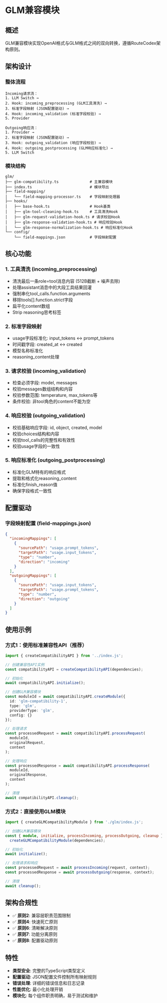 # GLM兼容模块

## 概述

GLM兼容模块实现OpenAI格式与GLM格式之间的双向转换，遵循RouteCodex架构原则。

## 架构设计

### 整体流程
```
Incoming请求流：
1. LLM Switch →
2. Hook: incoming_preprocessing (GLM工具清洗) →
3. 标准字段映射 (JSON配置驱动) →
4. Hook: incoming_validation (标准字段校验) →
5. Provider

Outgoing响应流：
1. Provider →
2. 标准字段映射 (JSON配置驱动) →
3. Hook: outgoing_validation (响应字段校验) →
4. Hook: outgoing_postprocessing (GLM响应标准化) →
5. LLM Switch
```

### 模块结构
```
glm/
├── glm-compatibility.ts              # 主兼容模块
├── index.ts                          # 模块导出
├── field-mapping/
│   └── field-mapping-processor.ts    # 字段映射处理器
├── hooks/
│   ├── base-hook.ts                  # Hook基类
│   ├── glm-tool-cleaning-hook.ts     # 工具清洗Hook
│   ├── glm-request-validation-hook.ts # 请求校验Hook
│   ├── glm-response-validation-hook.ts # 响应校验Hook
│   └── glm-response-normalization-hook.ts # 响应标准化Hook
└── config/
    └── field-mappings.json           # 字段映射配置
```

## 核心功能

### 1. 工具清洗 (incoming_preprocessing)
- 清洗最后一条role=tool消息内容 (512B截断 + 噪声去除)
- 处理assistant消息中的大段工具结果回灌
- 强制串化tool_calls.function.arguments
- 移除tools[].function.strict字段
- 扁平化content数组
- Strip reasoning思考标签

### 2. 标准字段映射
- usage字段标准化: input_tokens ↔ prompt_tokens
- 时间戳字段: created_at ↔ created
- 模型名称标准化
- reasoning_content处理

### 3. 请求校验 (incoming_validation)
- 检查必须字段: model, messages
- 校验messages数组结构和内容
- 校验参数范围: temperature, max_tokens等
- 条件校验: 非tool角色的content不能为空

### 4. 响应校验 (outgoing_validation)
- 校验基础响应字段: id, object, created, model
- 校验choices结构和内容
- 校验tool_calls的完整性和有效性
- 校验usage字段的一致性

### 5. 响应标准化 (outgoing_postprocessing)
- 标准化GLM特有的响应格式
- 提取和格式化reasoning_content
- 标准化finish_reason值
- 确保字段格式一致性

## 配置驱动

### 字段映射配置 (field-mappings.json)
```json
{
  "incomingMappings": [
    {
      "sourcePath": "usage.prompt_tokens",
      "targetPath": "usage.input_tokens",
      "type": "number",
      "direction": "incoming"
    }
  ],
  "outgoingMappings": [
    {
      "sourcePath": "usage.input_tokens",
      "targetPath": "usage.prompt_tokens",
      "type": "number",
      "direction": "outgoing"
    }
  ]
}
```

## 使用示例

### 方式1：使用标准兼容性API（推荐）

```typescript
import { createCompatibilityAPI } from '../index.js';

// 创建兼容性API实例
const compatibilityAPI = createCompatibilityAPI(dependencies);

// 初始化
await compatibilityAPI.initialize();

// 创建GLM兼容模块
const moduleId = await compatibilityAPI.createModule({
  id: 'glm-compatibility-1',
  type: 'glm',
  providerType: 'glm',
  config: {}
});

// 处理请求
const processedRequest = await compatibilityAPI.processRequest(
  moduleId,
  originalRequest,
  context
);

// 处理响应
const processedResponse = await compatibilityAPI.processResponse(
  moduleId,
  originalResponse,
  context
);

// 清理
await compatibilityAPI.cleanup();
```

### 方式2：直接使用GLM模块

```typescript
import { createGLMCompatibilityModule } from './glm/index.js';

// 创建GLM兼容模块
const { module, initialize, processIncoming, processOutgoing, cleanup } =
  createGLMCompatibilityModule(dependencies);

// 初始化
await initialize();

// 处理请求和响应
const processedRequest = await processIncoming(request, context);
const processedResponse = await processOutgoing(response, context);

// 清理
await cleanup();
```

## 架构合规性

- ✅ **原则2**: 兼容层职责范围限制
- ✅ **原则4**: 快速死亡原则
- ✅ **原则6**: 清晰解决原则
- ✅ **原则7**: 功能分离原则
- ✅ **原则8**: 配置驱动原则

## 特性

- **类型安全**: 完整的TypeScript类型定义
- **配置驱动**: JSON配置文件控制所有映射规则
- **错误处理**: 详细的错误信息和日志记录
- **性能优化**: 最小化处理开销
- **模块化**: 每个组件职责明确，易于测试和维护